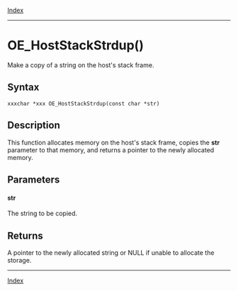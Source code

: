 [Index](index.md)

---
# OE_HostStackStrdup()

Make a copy of a string on the host's stack frame.

## Syntax

    xxxchar *xxx OE_HostStackStrdup(const char *str)
## Description 

This function allocates memory on the host's stack frame, copies the **str** parameter to that memory, and returns a pointer to the newly allocated memory.



## Parameters

#### str

The string to be copied.

## Returns

A pointer to the newly allocated string or NULL if unable to allocate the storage.

---
[Index](index.md)

